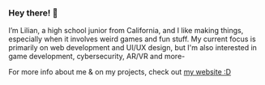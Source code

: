 ### Hey there! 👾

I’m Lilian, a high school junior from California, and I like making things, especially when it involves weird games and fun stuff.
My current focus is primarily on web development and UI/UX design, but I'm also interested in game development, cybersecurity, AR/VR and more-

For more info about me & on my projects, check out [my website :D](https://lilianzlettuce.github.io/)
